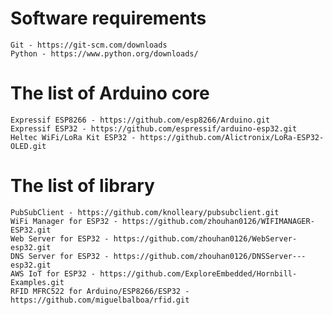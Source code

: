 # Software requirements
	Git - https://git-scm.com/downloads
	Python - https://www.python.org/downloads/
	
# The list of Arduino core
	Expressif ESP8266 - https://github.com/esp8266/Arduino.git
	Expressif ESP32 - https://github.com/espressif/arduino-esp32.git
	Heltec WiFi/LoRa Kit ESP32 - https://github.com/Alictronix/LoRa-ESP32-OLED.git

# The list of library
	PubSubClient - https://github.com/knolleary/pubsubclient.git
	WiFi Manager for ESP32 - https://github.com/zhouhan0126/WIFIMANAGER-ESP32.git
	Web Server for ESP32 - https://github.com/zhouhan0126/WebServer-esp32.git
	DNS Server for ESP32 - https://github.com/zhouhan0126/DNSServer---esp32.git
	AWS IoT for ESP32 - https://github.com/ExploreEmbedded/Hornbill-Examples.git
	RFID MFRC522 for Arduino/ESP8266/ESP32 - https://github.com/miguelbalboa/rfid.git
	
